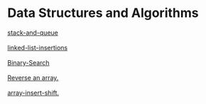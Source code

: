 # Data Structures and Algorithms



[stack-and-queue](./javascript/stack-and-queue/) <br> <br>
[linked-list-insertions](./javascript/linked-list/) <br> <br>
[Binary-Search](./array-binary-search/BinarySearchpng.png) <br> <br>
[Reverse an array.](./Reverse/README.md) <br> <br>
[array-insert-shift.](./array-insert-shift/addNewvalueatspeceificindex.png) <br>